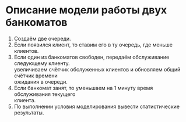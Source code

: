 # Описание модели работы двух банкоматов  
1. Создаём две очереди.  
2. Если появился клиент, то ставим его в ту очередь, где меньше клиентов.  
3. Если один из банкоматов свободен, передаём обслуживание следующему клиенту.  
   увеличиваем счётчик обслуженных клиентов и обновляем общий счётчик времени  
   ожидания в очереди.
4. Если банкомат занят, то уменьшаем на 1 минуту время обслуживания текущего  
   клиента.  
5. По выполнении условия моделирования вывести статистические результаты.  
